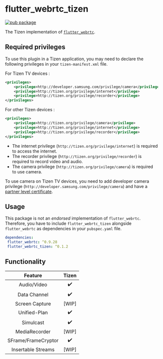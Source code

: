 # flutter_webrtc_tizen

[![pub package](https://img.shields.io/pub/v/flutter_webrtc_tizen.svg)](https://pub.dev/packages/flutter_webrtc_tizen)

The Tizen implementation of [`flutter_webrtc`](https://pub.dev/packages/flutter_webrtc).

## Required privileges

To use this plugin in a Tizen application, you may need to declare the following privileges in your `tizen-manifest.xml` file.

For Tizen TV devices :

```xml
<privileges>
    <privilege>http://developer.samsung.com/privilege/camera</privilege>
    <privilege>http://tizen.org/privilege/internet</privilege>
    <privilege>http://tizen.org/privilege/recorder</privilege>
</privileges>
```

For other Tizen devices :

```xml
<privileges>
    <privilege>http://tizen.org/privilege/camera</privilege>
    <privilege>http://tizen.org/privilege/internet</privilege>
    <privilege>http://tizen.org/privilege/recorder</privilege>
</privileges>
```

- The internet privilege (`http://tizen.org/privilege/internet`) is required to access the internet.
- The recorder privilege (`http://tizen.org/privilege/recorder`) is required to record video and audio.
- The camera privilege (`http://tizen.org/privilege/camera`) is required to use camera.

 To use camera on Tizen TV devices, you need to add developer camera privilege (`http://developer.samsung.com/privilege/camera`) and have a [partner level certificate](https://docs.tizen.org/application/dotnet/get-started/certificates/creating-certificates).

## Usage

 This package is not an _endorsed_ implementation of `flutter_webrtc`. Therefore, you have to include `flutter_webrtc_tizen` alongside `flutter_webrtc` as dependencies in your `pubspec.yaml` file.

 ```yaml
dependencies:
  flutter_webrtc: ^0.9.28
  flutter_webrtc_tizen: ^0.1.2
```

## Functionality

|      Feature       |       Tizen        |
| :----------------: | :----------------: |
|    Audio/Video     | :heavy_check_mark: |
|    Data Channel    | :heavy_check_mark: |
|   Screen Capture   |       [WIP]        |
|    Unified-Plan    | :heavy_check_mark: |
|     Simulcast      | :heavy_check_mark: |
|   MediaRecorder    |       [WIP]        |
|SFrame/FrameCryptor | :heavy_check_mark: |
| Insertable Streams |       [WIP]        |
